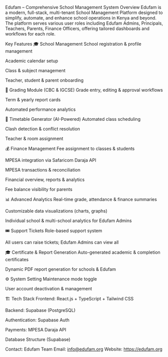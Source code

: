 Edufam – Comprehensive School Management System
Overview
Edufam is a modern, full-stack, multi-tenant School Management Platform designed to simplify, automate, and enhance school operations in Kenya and beyond. The platform serves various user roles including Edufam Admins, Principals, Teachers, Parents, Finance Officers, offering tailored dashboards and workflows for each role.

Key Features
🎓 School Management
School registration & profile management

Academic calendar setup

Class & subject management

Teacher, student & parent onboarding

📝 Grading Module (CBC & IGCSE)
Grade entry, editing & approval workflows

Term & yearly report cards

Automated performance analytics

📅 Timetable Generator (AI-Powered)
Automated class scheduling

Clash detection & conflict resolution

Teacher & room assignment

💰 Finance Management
Fee assignment to classes & students

MPESA integration via Safaricom Daraja API

MPESA transactions & reconciliation

Financial overview, reports & analytics

Fee balance visibility for parents

📊 Advanced Analytics
Real-time grade, attendance & finance summaries

Customizable data visualizations (charts, graphs)

Individual school & multi-school analytics for Edufam Admins

🎟️ Support Tickets
Role-based support system

All users can raise tickets; Edufam Admins can view all

🎓 Certificate & Report Generation
Auto-generated academic & completion certificates

Dynamic PDF report generation for schools & Edufam

⚙️ System Setting
Maintenance mode toggle

User account deactivation & management

🏗️ Tech Stack
Frontend: React.js + TypeScript + Tailwind CSS

Backend: Supabase (PostgreSQL)

Authentication: Supabase Auth

Payments: MPESA Daraja API

Database Structure (Supabase)

Contact:
Edufam Team
Email: info@edufam.org
Website: https://edufam.org
